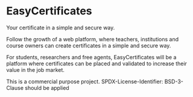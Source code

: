 # EasyCertificates
Your certificate in a simple and secure way.

Follow the growth of a web platform, where teachers, institutions and course owners can create certificates in a simple and secure way.

For students, researchers and free agents, EasyCertificates will be a platform where certificates can be placed and validated to increase their value in the job market.

This is a commercial purpose project. 
SPDX-License-Identifier: BSD-3-Clause should be applied

